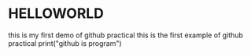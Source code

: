 # HELLOWORLD
this is my first demo of github practical
this is the first example of github practical
print("github is program")
